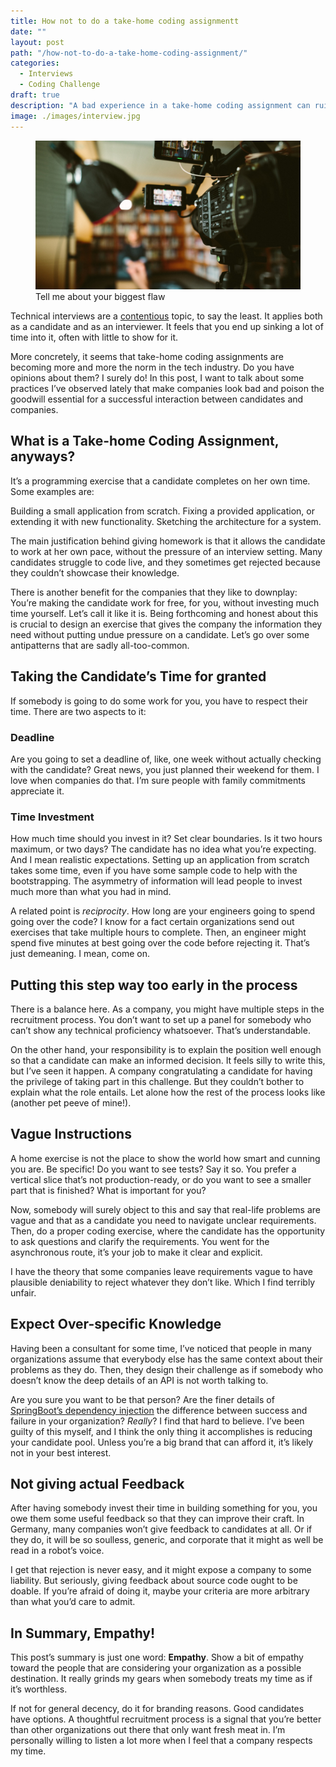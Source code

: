 ```yaml
---
title: How not to do a take-home coding assignmentt
date: ""
layout: post
path: "/how-not-to-do-a-take-home-coding-assignment/"
categories:
  - Interviews
  - Coding Challenge
draft: true
description: "A bad experience in a take-home coding assignment can ruin how a candidate perceives your company. Let's talk about some anti-patterns"
image: ./images/interview.jpg 
---
```


<figure class="figure figure--left">
  <img src="./images/interview.jpg" alt="Interview" />
  <figcaption class="figure__caption">
  Tell me about your biggest flaw
  </figcaption>
</figure>

Technical interviews are a [contentious](https://www.google.com/search?q=tech+interviews+suck) topic, to say the least. It applies both as a candidate and as an interviewer. It feels that you end up sinking a lot of time into it, often with little to show for it.

More concretely, it seems that take-home coding assignments are becoming more and more the norm in the tech industry. Do you have opinions about them? I surely do! In this post, I want to talk about some practices I’ve observed lately that make companies look bad and poison the goodwill essential for a successful interaction between candidates and companies.

## What is a Take-home Coding Assignment, anyways?

It’s a programming exercise that a candidate completes on her own time. Some examples are:

Building a small application from scratch.
Fixing a provided application, or extending it with new functionality.
Sketching the architecture for a system.

The main justification behind giving homework is that it allows the candidate to work at her own pace, without the pressure of an interview setting. Many candidates struggle to code live, and they sometimes get rejected because they couldn’t showcase their knowledge.

There is another benefit for the companies that they like to downplay: You’re making the candidate work for free, for you, without investing much time yourself. Let’s call it like it is. Being forthcoming and honest about this is crucial to design an exercise that gives the company the information they need without putting undue pressure on a candidate. Let’s go over some antipatterns that are sadly all-too-common. 

## Taking the Candidate’s Time for granted

If somebody is going to do some work for you, you have to respect their time. There are two aspects to it:

### Deadline

Are you going to set a deadline of, like, one week without actually checking with the candidate? Great news, you just planned their weekend for them. I love when companies do that. I’m sure people with family commitments appreciate it.

### Time Investment

How much time should you invest in it? Set clear boundaries. Is it two hours maximum, or two days? The candidate has no idea what you’re expecting. And I mean realistic expectations. Setting up an application from scratch takes some time, even if you have some sample code to help with the bootstrapping. The asymmetry of information will lead people to invest much more than what you had in mind.

A related point is _reciprocity_. How long are your engineers going to spend going over the code? I know for a fact certain organizations send out exercises that take multiple hours to complete. Then, an engineer might spend five minutes at best going over the code before rejecting it. That’s just demeaning. I mean, come on.

## Putting this step way too early in the process

There is a balance here. As a company, you might have multiple steps in the recruitment process. You don’t want to set up a panel for somebody who can’t show any technical proficiency whatsoever. That’s understandable.

On the other hand, your responsibility is to explain the position well enough so that a candidate can make an informed decision. It feels silly to write this, but I’ve seen it happen. A company congratulating a candidate for having the privilege of taking part in this challenge. But they couldn’t bother to explain what the role entails. Let alone how the rest of the process looks like (another pet peeve of mine!).

## Vague Instructions

A home exercise is not the place to show the world how smart and cunning you are. Be specific! Do you want to see tests? Say it so. You prefer a vertical slice that’s not production-ready, or do you want to see a smaller part that is finished? What is important for you?

Now, somebody will surely object to this and say that real-life problems are vague and that as a candidate you need to navigate unclear requirements. Then, do a proper coding exercise, where the candidate has the opportunity to ask questions and clarify the requirements. You went for the asynchronous route, it’s your job to make it clear and explicit.

I have the theory that some companies leave requirements vague to have plausible deniability to reject whatever they don’t like. Which I find terribly unfair.

## Expect Over-specific Knowledge

Having been a consultant for some time, I’ve noticed that people in many organizations assume that everybody else has the same context about their problems as they do. Then, they design their challenge as if somebody who doesn’t know the deep details of an API is not worth talking to.

Are you sure you want to be that person? Are the finer details of [SpringBoot’s dependency injection](https://www.baeldung.com/spring-dependency-injection) the difference between success and failure in your organization? _Really_? I find that hard to believe. I’ve been guilty of this myself, and I think the only thing it accomplishes is reducing your candidate pool. Unless you’re a big brand that can afford it, it’s likely not in your best interest.

## Not giving actual Feedback

After having somebody invest their time in building something for you, you owe them some useful feedback so that they can improve their craft. In Germany, many companies won’t give feedback to candidates at all. Or if they do, it will be so soulless, generic, and corporate that it might as well be read in a robot’s voice.

I get that rejection is never easy, and it might expose a company to some liability. But seriously, giving feedback about source code ought to be doable. If you’re afraid of doing it, maybe your criteria are more arbitrary than what you’d care to admit.

## In Summary, Empathy!

This post’s summary is just one word: **Empathy**. Show a bit of empathy toward the people that are considering your organization as a possible destination. It really grinds my gears when somebody treats my time as if it’s worthless.

If not for general decency, do it for branding reasons. Good candidates have options. A thoughtful recruitment process is a signal that you’re better than other organizations out there that only want fresh meat in. I’m personally willing to listen a lot more when I feel that a company respects my time.
